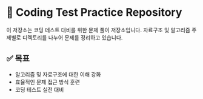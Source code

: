 # 🧠 Coding Test Practice Repository

이 저장소는 코딩 테스트 대비를 위한 문제 풀이 저장소입니다. 자료구조 및 알고리즘 주제별로 디렉토리를 나누어 문제를 정리하고 있습니다.

## ✅ 목표

- 알고리즘 및 자료구조에 대한 이해 강화
- 효율적인 문제 접근 방식 훈련
- 코딩 테스트 실전 대비
